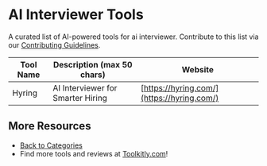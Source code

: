 # AI Interviewer Tools

A curated list of AI-powered tools for ai interviewer. Contribute to this list via our [Contributing Guidelines](../CONTRIBUTING.md).

| Tool Name | Description (max 50 chars) | Website |
|-----------|----------------------------|---------|
| Hyring | AI Interviewer for Smarter Hiring | [https://hyring.com/](https://hyring.com/) |

## More Resources
- [Back to Categories](../README.md)
- Find more tools and reviews at [Toolkitly.com](https://toolkitly.com)!
